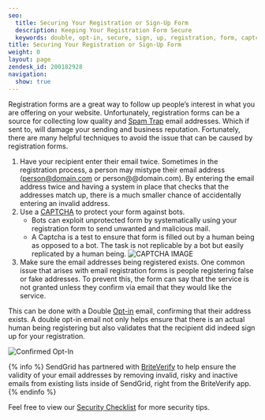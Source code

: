 ```yaml
---
seo:
  title: Securing Your Registration or Sign-Up Form
  description: Keeping Your Registration Form Secure
  keywords: double, opt-in, secure, sign, up, registration, form, captcha, bot, abuse, address
title: Securing Your Registration or Sign-Up Form
weight: 0
layout: page
zendesk_id: 200182928
navigation:
  show: true
---
```

Registration forms are a great way to follow up people’s interest in what you are offering on your website. 
Unfortunately, registration forms can be a source for collecting low quality and [Spam Trap]({{root_url}}/Classroom/Deliver/Undeliverable_Email/spam_trapped.html) email addresses. Which if sent to, will damage your sending and business reputation. Fortunately, there are many helpful techniques to avoid the issue that can be caused by registration forms.

1. Have your recipient enter their email twice. 
Sometimes in the registration process, a person may mistype their email address (person@domain.com or person@@domain.com). By entering the email address twice and having a system in place that checks that the addresses match up, there is a much smaller chance of accidentally entering an invalid address.
1. Use a [CAPTCHA](https://www.google.com/recaptcha/intro/) to protect your form against bots.  
    - Bots can exploit unprotected form by systematically using your registration form to send unwanted and malicious mail. 
    - A Captcha is a test to ensure that form is filled out by a human being as opposed to a bot. The task is not replicable by a bot but easily replicated by a human being.
    ![]({{root_url}}/images/CAPTCHA.png "CAPTCHA IMAGE")
1. Make sure the email addresses being registered exists. 
One common issue that arises with email registration forms is people registering false or fake addresses. To prevent this, the form can say that the service is not granted unless they confirm via email that they would like the service. 

This can be done with a Double [Opt-in]({{root_url}}/Glossary/opt_in_email.html) email, confirming that their address exists. A double opt-in email not only helps ensure that there is an actual human being registering but also validates that the recipient did indeed sign up for your registration. 

![]({{root_url}}/images/confirmed_opt_in.png "Confirmed Opt-In")

{% info %}
SendGrid has partnered with [BriteVerify](https://sendgrid.com/partners/briteverify/) to help ensure the validity of your email addresses by removing invalid, risky and inactive emails from existing lists inside of SendGrid, right from the BriteVerify app.
{% endinfo %}

Feel free to view our [Security Checklist]({{root_url}}/Classroom/Basics/Security/security_checklist.html)
for more security tips.